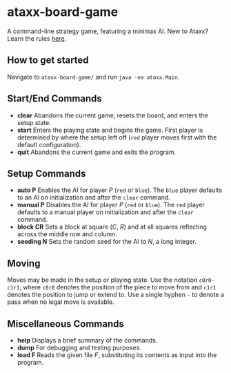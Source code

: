 # ataxx-board-game
A command-line strategy game, featuring a minimax AI. New to Ataxx? Learn the rules [here](https://en.wikipedia.org/wiki/Ataxx#Game_play).

## How to get started
Navigate to `ataxx-board-game/` and run `java -ea ataxx.Main`.
## Start/End Commands
* **clear** Abandons the current game, resets the board, and enters the setup state.
* **start** Enters the playing state and begins the game. First player is determined by where the setup left off (`red` player moves first with the default configuration).
* **quit** Abandons the current game and exits the program.
## Setup Commands
* **auto P** Enables the AI for player *P* (`red` or `blue`). The `blue` player defaults to an AI on initialization and after the `clear` command.
* **manual P** Disables the AI for player *P* (`red` or `blue`). The `red` player defaults to a manual player on initialization and after the `clear` command.
* **block CR** Sets a block at square (*C*, *R*) and at all squares reflecting across the middle row and column.
* **seeding N** Sets the random seed for the AI to *N*, a long integer.
## Moving
Moves may be made in the setup or playing state. Use the notation `c0r0-c1r1`, where `c0r0` denotes the position of the piece to move from and `c1r1` denotes the position to jump or extend to. Use a single hyphen `-` to denote a pass when no legal move is available.
## Miscellaneous Commands
* **help** Displays a brief summary of the commands.
* **dump** For debugging and testing purposes.
* **load F** Reads the given file *F*, substituting its contents as input into the program.
